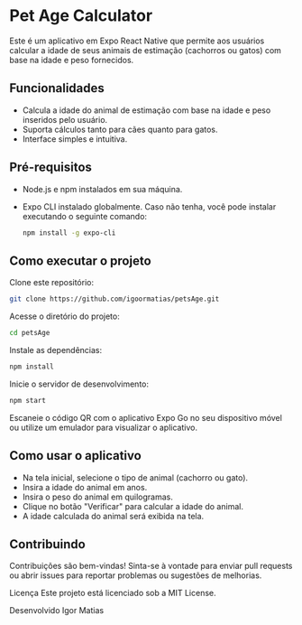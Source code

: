# Pet Age Calculator

Este é um aplicativo em Expo React Native que permite aos usuários calcular a idade de seus animais de estimação (cachorros ou gatos) com base na idade e peso fornecidos.

## Funcionalidades

- Calcula a idade do animal de estimação com base na idade e peso inseridos pelo usuário.
- Suporta cálculos tanto para cães quanto para gatos.
- Interface simples e intuitiva.

## Pré-requisitos

- Node.js e npm instalados em sua máquina.
- Expo CLI instalado globalmente. Caso não tenha, você pode instalar executando o seguinte comando:

  ```sh
  npm install -g expo-cli
  ```
## Como executar o projeto
Clone este repositório:

```sh
git clone https://github.com/igoormatias/petsAge.git
```
Acesse o diretório do projeto:

```sh
cd petsAge
```	    
Instale as dependências:

```sh
npm install
```	    
Inicie o servidor de desenvolvimento:

```sh
npm start
```	 
Escaneie o código QR com o aplicativo Expo Go no seu dispositivo móvel ou utilize um emulador para visualizar o aplicativo.

## Como usar o aplicativo
- Na tela inicial, selecione o tipo de animal (cachorro ou gato).
- Insira a idade do animal em anos.
- Insira o peso do animal em quilogramas.
- Clique no botão "Verificar" para calcular a idade do animal.
- A idade calculada do animal será exibida na tela.

## Contribuindo
Contribuições são bem-vindas! Sinta-se à vontade para enviar pull requests ou abrir issues para reportar problemas ou sugestões de melhorias.

Licença
Este projeto está licenciado sob a MIT License.

Desenvolvido Igor Matias

